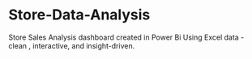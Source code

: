 # Store-Data-Analysis
Store Sales Analysis dashboard created in Power Bi Using Excel data - clean , interactive, and insight-driven.

